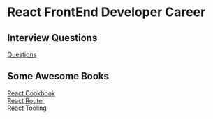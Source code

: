 # React FrontEnd Developer Career

## Interview Questions

[Questions](./InterviewQuestions/questions.md)

## Some Awesome Books

[React Cookbook](./Books/ReactCookbook.md) <br>
[React Router](./Books/ReactRouter.md) <br>
[React Tooling](./Books/ReactTooling.md) <br>
